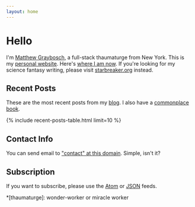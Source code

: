```yaml
---
layout: home
---
```


# Hello

I'm [Matthew Graybosch][5], a full-stack thaumaturge from New York. This is my [personal website][6]. Here's [where I am now][7]. If you're looking for my science fantasy writing, please visit [starbreaker.org][1] instead.

## Recent Posts

These are the most recent posts from my [blog](/blog/). I also have a [commonplace book](/commonplace/).

{% include recent-posts-table.html limit=10 %}

## Contact Info

You can send email to ["contact" at this domain][4]. Simple, isn't it?

## Subscription

If you want to subscribe, please use the [Atom][2] or [JSON][3] feeds.

*[thaumaturge]: wonder-worker or miracle worker

[1]: https://starbreaker.org
[2]: /feed.xml
[3]: /feed.json
[4]: mailto:contact@matthewgraybosch.com
[5]: /about/
[6]: /colophon/
[7]: /now/
